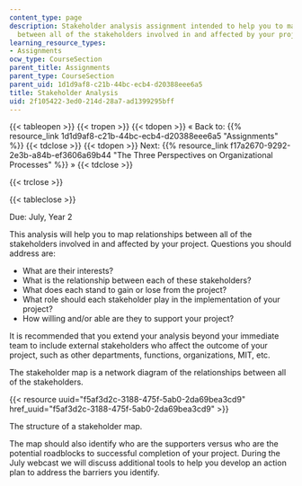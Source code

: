 ```yaml
---
content_type: page
description: Stakeholder analysis assignment intended to help you to map relationships
  between all of the stakeholders involved in and affected by your project.
learning_resource_types:
- Assignments
ocw_type: CourseSection
parent_title: Assignments
parent_type: CourseSection
parent_uid: 1d1d9af8-c21b-44bc-ecb4-d20388eee6a5
title: Stakeholder Analysis
uid: 2f105422-3ed0-214d-28a7-ad1399295bff
---
```


{{< tableopen >}}
{{< tropen >}}
{{< tdopen >}}
« Back to: {{% resource_link 1d1d9af8-c21b-44bc-ecb4-d20388eee6a5 "Assignments" %}}
{{< tdclose >}}
{{< tdopen >}}
Next: {{% resource_link f17a2670-9292-2e3b-a84b-ef3606a69b44 "The Three Perspectives on Organizational Processes" %}} »
{{< tdclose >}}

{{< trclose >}}

{{< tableclose >}}

Due: July, Year 2

This analysis will help you to map relationships between all of the stakeholders involved in and affected by your project. Questions you should address are:

*   What are their interests?
*   What is the relationship between each of these stakeholders?
*   What does each stand to gain or lose from the project?
*   What role should each stakeholder play in the implementation of your project?
*   How willing and/or able are they to support your project?

It is recommended that you extend your analysis beyond your immediate team to include external stakeholders who affect the outcome of your project, such as other departments, functions, organizations, MIT, etc.

The stakeholder map is a network diagram of the relationships between all of the stakeholders.

{{< resource uuid="f5af3d2c-3188-475f-5ab0-2da69bea3cd9" href_uuid="f5af3d2c-3188-475f-5ab0-2da69bea3cd9" >}}

The structure of a stakeholder map.

The map should also identify who are the supporters versus who are the potential roadblocks to successful completion of your project. During the July webcast we will discuss additional tools to help you develop an action plan to address the barriers you identify.
